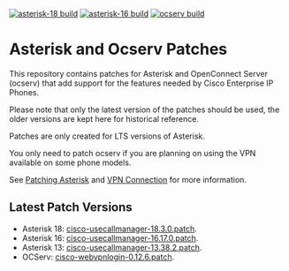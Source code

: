 [![asterisk-18 build](https://github.com/usecallmanagernz/patches/actions/workflows/asterisk-18.yml/badge.svg?branch=master)](https://github.com/usecallmanagernz/patches/actions/workflows/asterisk-18.yml) [![asterisk-16 build](https://github.com/usecallmanagernz/patches/actions/workflows/asterisk-16.yml/badge.svg?branch=master)](https://github.com/usecallmanagernz/patches/actions/workflows/asterisk-16.yml) [![ocserv build](https://github.com/usecallmanagernz/patches/actions/workflows/ocserv.yml/badge.svg?branch=master)](https://github.com/usecallmanagernz/patches/actions/workflows/ocserv.yml)

# Asterisk and Ocserv Patches

This repository contains patches for Asterisk and OpenConnect Server
(ocserv) that add support for the features needed by Cisco Enterprise
IP Phones.

Please note that only the latest version of the patches should be used,
the older versions are kept here for historical reference.

Patches are only created for LTS versions of Asterisk.

You only need to patch ocserv if you are planning on using the VPN
available on some phone models.

See [Patching Asterisk](http://usecallmanager.nz/patching-asterisk.html)
and [VPN Connection](http://usecallmanager.nz/vpn-group.html) for more
information.

## Latest Patch Versions

* Asterisk 18: [cisco-usecallmanager-18.3.0.patch](asterisk/cisco-usecallmanager-18.3.0.patch).
* Asterisk 16: [cisco-usecallmanager-16.17.0.patch](asterisk/cisco-usecallmanager-16.17.0.patch).
* Asterisk 13: [cisco-usecallmanager-13.38.2.patch](asterisk/cisco-usecallmanager-13.38.2.patch).
* OCServ: [cisco-webvpnlogin-0.12.6.patch](ocserv/cisco-webvpnlogin-0.12.6.patch).

